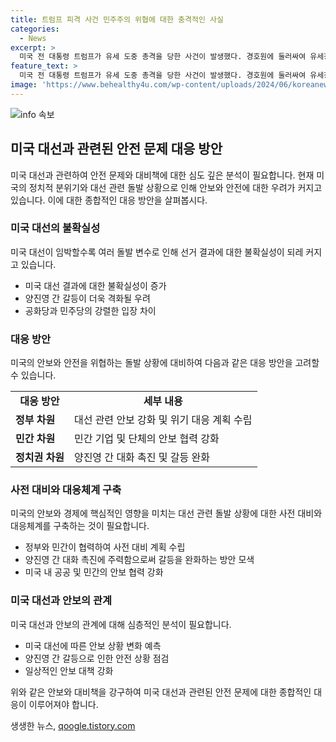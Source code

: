 ```yaml
---
title: 트럼프 피격 사건 민주주의 위협에 대한 충격적인 사실
categories:
  - News
excerpt: >
  미국 전 대통령 트럼프가 유세 도중 총격을 당한 사건이 발생했다. 경호원에 둘러싸여 유세장을 빠져나가는 장면에서 성조기를 배경으로 지지자들을 향해 주먹을 들었다. 총격범은 사살됐고, 트럼프는 다치지 않았다. 이 사건은 미국 정치 분위기의 양극화를 보여주며 미국 사회에 충격을 주었고, 대선 결과에 영향을 줄 수 있다. 불확실성이 증가하고, 여러 돌발 변수로 대선 결과가 좌우될 수 있으며 대비가 필요하다.
feature_text: >
  미국 전 대통령 트럼프가 유세 도중 총격을 당한 사건이 발생했다. 경호원에 둘러싸여 유세장을 빠져나가는 장면에서 성조기를 배경으로 지지자들을 향해 주먹을 들었다. 총격범은 사살됐고, 트럼프는 다치지 않았다. 이 사건은 미국 정치 분위기의 양극화를 보여주며 미국 사회에 충격을 주었고, 대선 결과에 영향을 줄 수 있다. 불확실성이 증가하고, 여러 돌발 변수로 대선 결과가 좌우될 수 있으며 대비가 필요하다.
image: 'https://www.behealthy4u.com/wp-content/uploads/2024/06/koreanews.jpg'
---
```


<p><img src="https://www.behealthy4u.com/wp-content/uploads/2024/06/koreanews.jpg" alt="info 속보" /></p>

<h2 data-ke-size="size26">미국 대선과 관련된 안전 문제 대응 방안</h2>

<p data-ke-size="size16">미국 대선과 관련하여 안전 문제와 대비책에 대한 심도 깊은 분석이 필요합니다. 현재 미국의 정치적 분위기와 대선 관련 돌발 상황으로 인해 안보와 안전에 대한 우려가 커지고 있습니다. 이에 대한 종합적인 대응 방안을 살펴봅시다.</p>

<h3><b>미국 대선의 불확실성</b></h3>

<p data-ke-size="size16">미국 대선이 임박할수록 여러 돌발 변수로 인해 선거 결과에 대한 불확실성이 되레 커지고 있습니다.</p>

<ul>
<li>미국 대선 결과에 대한 불확실성이 증가</li>
<li>양진영 간 갈등이 더욱 격화될 우려</li>
<li>공화당과 민주당의 강렬한 입장 차이</li>
</ul>

<h3><b>대응 방안</b></h3>

<p data-ke-size="size16">미국의 안보와 안전을 위협하는 돌발 상황에 대비하여 다음과 같은 대응 방안을 고려할 수 있습니다.</p>

<table>
  <tr>
    <td style="text-align: center; height: 17px;"><b>대응 방안</b></td>
    <td style="text-align: center; height: 17px;"><b>세부 내용</b></td>
  </tr>
  <tr>
    <td style="text-align: left; height: 17px;"><b>정부 차원</b></td>
    <td style="text-align: left; height: 17px;">대선 관련 안보 강화 및 위기 대응 계획 수립</td>
  </tr>
  <tr>
    <td style="text-align: left; height: 17px;"><b>민간 차원</b></td>
    <td style="text-align: left; height: 17px;">민간 기업 및 단체의 안보 협력 강화</td>
  </tr>
  <tr>
    <td style="text-align: left; height: 17px;"><b>정치권 차원</b></td>
    <td style="text-align: left; height: 17px;">양진영 간 대화 촉진 및 갈등 완화</td>
  </tr>
</table>

<h3><b>사전 대비와 대응체계 구축</b></h3>

<p data-ke-size="size16">미국의 안보와 경제에 핵심적인 영향을 미치는 대선 관련 돌발 상황에 대한 사전 대비와 대응체계를 구축하는 것이 필요합니다.</p>

<ul>
<li>정부와 민간이 협력하여 사전 대비 계획 수립</li>
<li>양진영 간 대화 촉진에 주력함으로써 갈등을 완화하는 방안 모색</li>
<li>미국 내 공공 및 민간의 안보 협력 강화</li>
</ul>

<h3><b>미국 대선과 안보의 관계</b></h3>

<p data-ke-size="size16">미국 대선과 안보의 관계에 대해 심층적인 분석이 필요합니다.</p>

<ul>
<li>미국 대선에 따른 안보 상황 변화 예측</li>
<li>양진영 간 갈등으로 인한 안전 상황 점검</li>
<li>일상적인 안보 대책 강화</li>
</ul>

<p data-ke-size="size16">위와 같은 안보와 대비책을 강구하여 미국 대선과 관련된 안전 문제에 대한 종합적인 대응이 이루어져야 합니다.</p>
생생한 뉴스, <a href="https://qoogle.tistory.com" rel="dofollow">qoogle.tistory.com</a>


